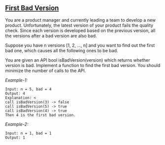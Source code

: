 ## [First Bad Version](https://leetcode.com/problems/first-bad-version/)

You are a product manager and currently leading a team to develop a new product. Unfortunately, the latest version of your product fails the quality check. Since each version is developed based on the previous version, all the versions after a bad version are also bad.

Suppose you have n versions [1, 2, ..., n] and you want to find out the first bad one, which causes all the following ones to be bad.

You are given an API bool isBadVersion(version) which returns whether version is bad. Implement a function to find the first bad version. You should minimize the number of calls to the API.

 

*Example-1:*
```
Input: n = 5, bad = 4
Output: 4 
Explanation: <
call isBadVersion(3) -> false 
call isBadVersion(5) -> true 
call isBadVersion(4) -> true 
Then 4 is the first bad version. 
```

*Example-2:* 
```
Input: n = 1, bad = 1 
Output: 1 
```